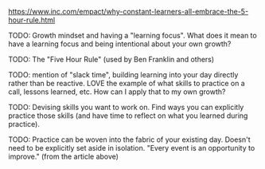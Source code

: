 
https://www.inc.com/empact/why-constant-learners-all-embrace-the-5-hour-rule.html

TODO: Growth mindset and having a "learning focus". What does it mean to have a learning focus and being intentional about your own growth?

TODO: The "Five Hour Rule" (used by Ben Franklin and others)

TODO: mention of "slack time", building learning into your day directly rather than be reactive. LOVE the example of what skills to practice on a call, lessons learned, etc. How can I apply that to my own growth?

TODO: Devising skills you want to work on. Find ways you can explicitly practice those skills (and have time to reflect on what you learned during practice). 

TODO: Practice can be woven into the fabric of your existing day. Doesn't need to be explicitly set aside in isolation. "Every event is an opportunity to improve." (from the article above)
